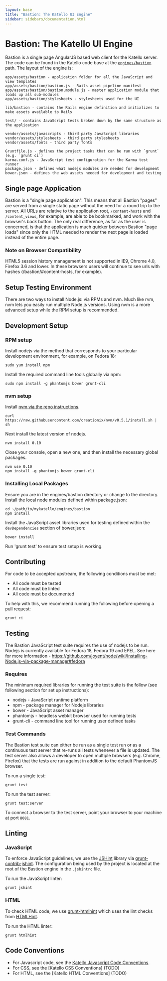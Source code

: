```yaml
---
layout: base
title: "Bastion: The Katello UI Engine"
sidebar: sidebars/documentation.html
---
```


# Bastion: The Katello UI Engine

Bastion is a single page AngularJS based web client for the Katello server. The code can be found in the Katello code base at the [`engines/bastion`](https://github.com/katello/katello/tree/master/engines/bastion) path. The layout of the engine is:

    app/assets/bastion - application folder for all the JavaScript and view templates
    app/assets/bastion/bastion.js - Rails asset pipeline manifest
    app/assets/bastion/bastion.module.js - master application module that loads up all sub-modules
    app/assets/bastion/stylesheets - stylesheets used for the UI

    lib/bastion - contains the Rails engine definition and initializes to make assets available to Rails

    test/ - contains JavaScript tests broken down by the same structure as the application

    vendor/assets/javascripts - third party JavaScript libraries
    vendor/assets/stylesheets - third party stylesheets
    vendor/assets/fonts - third party fonts

    Gruntfile.js - defines the project tasks that can be run with `grunt` (e.g. `grunt ci`)
    karma.conf.js - JavaScript test configuration for the Karma test runner
    package.json - defines what nodejs modules are needed for development
    bower.json - defines the web assets needed for development and testing

## Single page Application

Bastion is a "single page application".  This means that all Bastion "pages" are served from a single static page without the need for a round trip to the server.
All URLs are relative to the application root, `/content-hosts` and `/content_views`, for example, are able to be bookmarked, and work with the browser's back button.
The only real difference, as far as the user is concerned, is that the application is much quicker between Bastion "page loads" since only the HTML needed to render the next page is loaded instead of the entire page.

### Note on Browser Compatibility

HTML5 session history management is not supported in IE9, Chrome 4.0, Firefox 3.6 and lower.  In these browsers users will continue to see urls with hashes (/bastion/#content-hosts, for example).

## Setup Testing Environment ####

There are two ways to install Node.js: via RPMs and nvm. Much like rvm, nvm lets you easily run multiple Node.js versions. Using nvm is a more advanced setup while the RPM setup is recommended.

## Development Setup

### RPM setup

Install nodejs via the method that corresponds to your particular development environment, for example, on Fedora 18:

    sudo yum install npm

Install the required command line tools globally via npm:

    sudo npm install -g phantomjs bower grunt-cli

### nvm setup

Install [nvm via the repo instructions](https://github.com/creationix/nvm#installscript).

    curl https://raw.githubusercontent.com/creationix/nvm/v0.5.1/install.sh | sh

Next install the latest version of nodejs.

    nvm install 0.10

Close your console, open a new one, and then install the necessary global packages.

    nvm use 0.10
    npm install -g phantomjs bower grunt-cli


### Installing Local Packages

Ensure you are in the engines/bastion directory or change to the directory.
Install the local node modules defined within package.json:

    cd ~/path/to/mykatello/engines/bastion
    npm install

Install the JavaScript asset libraries used for testing defined within the `devDependencies` section of bower.json:

    bower install

Run 'grunt test' to ensure test setup is working.

## Contributing

For code to be accepted upstream, the following conditions must be met:

* All code must be tested
* All code must be linted
* All code must be documented

To help with this, we recommend running the following before opening a pull request:

    grunt ci

## Testing

The Bastion JavaScript test suite requires the use of nodejs to be run. Nodejs is currently available for Fedora 18, Fedora 19 and EPEL. See here for more information - https://github.com/joyent/node/wiki/Installing-Node.js-via-package-manager#fedora

### Requires

The minimum required libraries for running the test suite is the follow (see following section for set up instructions):

* nodejs - JavaScript runtime platform
* npm - package manager for Nodejs libraries
* bower - JavaScript asset manager
* phantomjs - headless webkit browser used for running tests
* grunt-cli - command line tool for running user defined tasks

### Test Commands

The Bastion test suite can either be run as a single test run or as a continuous test server that re-runs all tests whenever a file is updated. The test server also allows a developer to open multiple browsers (e.g. Chrome, Firefox) that the tests are run against in addition to the default PhantomJS browser.

To run a single test:

    grunt test

To run the test server:

    grunt test:server

To connect a browser to the test server, point your browser to your machine at port `8081`.

## Linting

### JavaScript

To enforce JavaScript guidelines, we use the [JSHint](http://jshint.com/) library via [grunt-contrib-jshint](https://github.com/gruntjs/grunt-contrib-jshint). The configuration being used by the project is located at the root of the Bastion engine in the `.jshintrc` file.

To run the JavaScript linter:

    grunt jshint

### HTML

To check HTML code, we use [grunt-htmlhint](https://github.com/yaniswang/grunt-htmlhint) which uses the lint checks from [HTMLHint](http://htmlhint.com/).

To run the HTML linter:

    grunt htmlhint

## Code Conventions

 * For Javascript code, see the [Katello Javascript Code Conventions](/docs/developer_guide/style/javascript.html).
 * For CSS, see the [Katello CSS Conventions] (TODO)
 * For HTML, see the [Katello HTML Conventions] (TODO)

